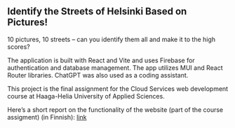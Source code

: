## Identify the Streets of Helsinki Based on Pictures!

10 pictures, 10 streets – can you identify them all and make it to the high scores?

The application is built with React and Vite and uses Firebase for authentication and database management. The app utilizes MUI and React Router libraries. ChatGPT was also used as a coding assistant.

This project is the final assignment for the Cloud Services web development course at Haaga-Helia University of Applied Sciences.


Here’s a short report on the functionality of the website (part of the course assigment) (in Finnish):
[link](https://aapokiljunen.github.io/cloudwebdevelopment/wk6/week6.html)